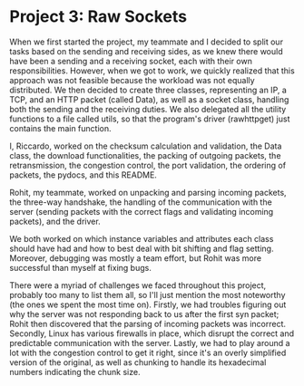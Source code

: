 # Project 3: Raw Sockets

When we first started the project, my teammate and I decided to split our tasks based on 
the sending and receiving sides, as we knew there would have been a sending and a receiving 
socket, each with their own responsibilities. However, when we got to work, we quickly 
realized that this approach was not feasible because the workload was not equally 
distributed. We then decided to create three classes, representing an IP, a TCP, and an 
HTTP packet (called Data), as well as a socket class, handling both the sending and the 
receiving duties. We also delegated all the utility functions to a file called utils, so
that the program's driver (rawhttpget) just contains the main function.

I, Riccardo, worked on the checksum calculation and validation, the Data class, the 
download functionalities, the packing of outgoing packets, the retransmission, the 
congestion control, the port validation, the ordering of packets, the pydocs, and this 
README.

Rohit, my teammate, worked on unpacking and parsing incoming packets, the three-way 
handshake, the handling of the communication with the server (sending packets with the 
correct flags and validating incoming packets), and the driver.

We both worked on which instance variables and attributes each class should have had and 
how to best deal with bit shifting and flag setting. Moreover, debugging was mostly a team 
effort, but Rohit was more successful than myself at fixing bugs.

There were a myriad of challenges we faced throughout this project, probably too many to 
list them all, so I'll just mention the most noteworthy (the ones we spent the most 
time on). Firstly, we had troubles figuring out why the server was not responding back 
to us after the first syn packet; Rohit then discovered that the parsing of incoming 
packets was incorrect. Secondly, Linux has various firewalls in place, which disrupt the 
correct and predictable communication with the server. Lastly, we had to play around a 
lot with the congestion control to get it right, since it's an overly simplified version 
of the original, as well as chunking to handle its hexadecimal numbers indicating the 
chunk size.
